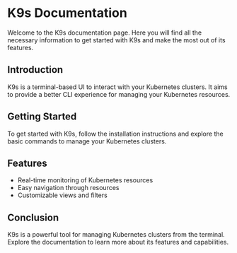 # K9s Documentation

Welcome to the K9s documentation page. Here you will find all the necessary information to get started with K9s and make the most out of its features.

## Introduction

K9s is a terminal-based UI to interact with your Kubernetes clusters. It aims to provide a better CLI experience for managing your Kubernetes resources.

## Getting Started

To get started with K9s, follow the installation instructions and explore the basic commands to manage your Kubernetes clusters.

## Features

- Real-time monitoring of Kubernetes resources
- Easy navigation through resources
- Customizable views and filters

## Conclusion

K9s is a powerful tool for managing Kubernetes clusters from the terminal. Explore the documentation to learn more about its features and capabilities.
